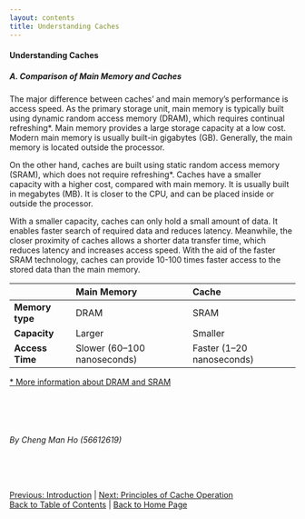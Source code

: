 ```yaml
---
layout: contents
title: Understanding Caches
---
```


#### Understanding Caches

##### A. Comparison of Main Memory and Caches
The major difference between caches’ and main memory’s performance is access speed. As the primary storage unit, main memory is typically built using dynamic random access memory (DRAM), which requires continual refreshing*. Main memory provides a large storage capacity at a low cost. Modern main memory is usually built-in gigabytes (GB). Generally, the main memory is located outside the processor.

On the other hand, caches are built using static random access memory (SRAM), which does not require refreshing*. Caches have a smaller capacity with a higher cost, compared with main memory. It is usually built in megabytes (MB). It is closer to the CPU, and can be placed inside or outside the processor.

With a smaller capacity, caches can only hold a small amount of data. It enables faster search of required data and reduces latency. Meanwhile, the closer proximity of caches allows a shorter data transfer time, which reduces latency and increases access speed. With the aid of the faster SRAM technology, caches can provide 10-100 times faster access to the stored data than the main memory.

| | **Main Memory** | **Cache** |
|:-------------|:------------------|:------|
| **Memory type** | DRAM | SRAM  |
| **Capacity** | Larger | Smaller  |
| **Access Time**| Slower (60–100 nanoseconds) | Faster (1–20 nanoseconds) |
  
[* More information about DRAM and SRAM](https://www.diffen.com/difference/Dynamic_random-access_memory_vs_Static_random-access_memory)


<br/> <br/> <br/>
###### By Cheng Man Ho (56612619)
<br/> <br/>

[Previous: Introduction](./introduction.md) | [Next: Principles of Cache Operation](./principles_of_cache_operation.md) <br/>
[Back to Table of Contents](../table_of_contents.md) | [Back to Home Page](../index.md)
